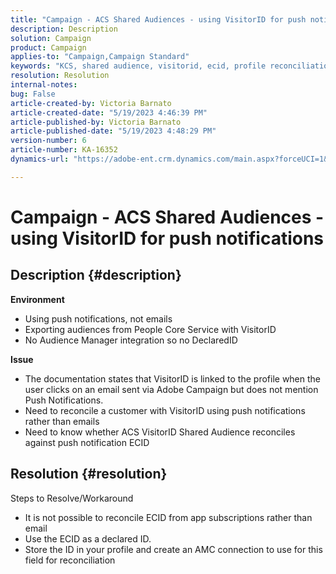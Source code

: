 ```yaml
---
title: "Campaign - ACS Shared Audiences - using VisitorID for push notifications"
description: Description
solution: Campaign
product: Campaign
applies-to: "Campaign,Campaign Standard"
keywords: "KCS, shared audience, visitorid, ecid, profile reconciliation, push notifications"
resolution: Resolution
internal-notes: 
bug: False
article-created-by: Victoria Barnato
article-created-date: "5/19/2023 4:46:39 PM"
article-published-by: Victoria Barnato
article-published-date: "5/19/2023 4:48:29 PM"
version-number: 6
article-number: KA-16352
dynamics-url: "https://adobe-ent.crm.dynamics.com/main.aspx?forceUCI=1&pagetype=entityrecord&etn=knowledgearticle&id=1cdaedb3-64f6-ed11-8848-6045bd0065b6"

---
```

# Campaign - ACS Shared Audiences - using VisitorID for push notifications

## Description {#description}

<b>Environment</b>
- Using push notifications, not emails
- Exporting audiences from People Core Service with VisitorID
- No Audience Manager integration so no DeclaredID

<b>Issue</b>
- The documentation states that VisitorID is linked to the profile when the user clicks on an email sent via Adobe Campaign but does not mention Push Notifications.
- Need to reconcile a customer with VisitorID using push notifications rather than emails
- Need to know whether ACS VisitorID Shared Audience reconciles against push notification ECID







## Resolution {#resolution}


Steps to Resolve/Workaround

- It is not possible to reconcile ECID from app subscriptions rather than email
- Use the ECID as a declared ID.
- Store the ID in your profile and create an AMC connection to use for this field for reconciliation



